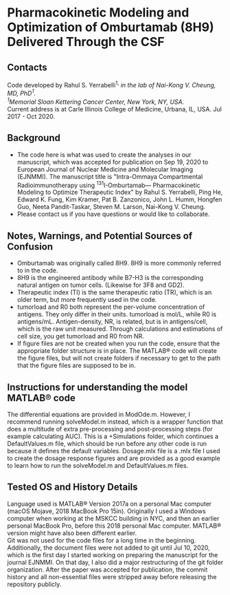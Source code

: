 # Pharmacokinetic Modeling and Optimization of Omburtamab (8H9) Delivered Through the CSF  
## Contacts  
 Code developed by Rahul S. Yerrabelli<sup>1,*</sup> in the lab of Nai-Kong V. Cheung, MD, PhD<sup>1</sup>.  
 <sup>1</sup>Memorial Sloan Kettering Cancer Center, New York, NY, USA.  
 <sup>*</sup>Current address is at Carle Illinois College of Medicine, Urbana, IL, USA.
 Jul 2017 - Oct 2020.  


## Background  
* The code here is what was used to create the analyses in our manuscript, which was accepted for publication on Sep 19, 2020 to European Journal of Nuclear Medicine and Molecular Imaging (EJNMMI). The manuscript title is "Intra-Ommaya Compartmental Radioimmunotherapy using <sup>131</sup>I-Omburtamab— Pharmacokinetic Modeling to Optimize Therapeutic Index" by Rahul S. Yerrabelli, Ping He, Edward K. Fung, Kim Kramer, Pat B. Zanzonico, John L. Humm, Hongfen Guo, Neeta Pandit-Taskar, Steven M. Larson, Nai-Kong V. Cheung.  
* Please contact us if you have questions or would like to collaborate.  


## Notes, Warnings, and Potential Sources of Confusion  
* Omburtamab was originally called 8H9. 8H9 is more commonly referred to in the code.  
* 8H9 is the engineered antibody while B7-H3 is the corresponding natural antigen on tumor cells. (Likewise for 3F8 and GD2).  
* Therapeutic index (TI) is the same therapeutic ratio (TR), which is an older term, but more frequently used in the code.  
* tumorload and R0 both represent the per-volume concentration of antigens. They only differ in their units. tumorload is mol/L, while R0 is antigens/mL. Antigen-density, NR, is related, but is in antigens/cell, which is the raw unit measured. Through calculations and estimations of cell size, you get tumorload and R0 from NR.  
* If figure files are not be created when you run the code, ensure that the appropriate folder structure is in place. The MATLAB® code will create the figure files, but will not create folders if necessary to get to the path that the figure files are supposed to be in.  


## Instructions for understanding the model MATLAB® code  
The differential equations are provided in ModOde.m. However, I recommend running solveModel.m instead, which is a wrapper function that does a multitude of extra pre-processing and post-processing steps (for example calculating AUC). This is a +Simulations folder, which continues a DefaultValues.m file, which should be run before any other code is run because it defines the default variables. Dosage.mlx file is a .mlx file I used to create the dosage response figures and are provided as a good example to learn how to run the solveModel.m and DefaultValues.m files.  

 

## Tested OS and History Details  
 Language used is MATLAB® Version 2017a on a personal Mac computer (macOS Mojave, 2018 MacBook Pro 15in). Originally I used a Windows computer when working at the MSKCC building in NYC, and then an earlier personal MacBook Pro, before this 2018 personal Mac computer. MATLAB® version might have also been different earlier.  
 Git was not used for the code files for a long time in the beginning. Additionally, the document files were not added to git until Jul 10, 2020, which is the first day I started working on preparing the manuscript for the journal EJNMMI. On that day, I also did a major restructuring of the git folder organization. After the paper was accepted for publication, the commit history and all non-essential files were stripped away before releasing the repository publicly.  
